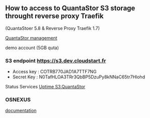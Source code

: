 
## How to access to QuantaStor S3 storage throught reverse proxy Traefik

(QuantaStoer 5.8 & Reverse Proxy Traefik 1.7)

[QuantaStor management](https://osnexus.dev.cloudstart.fr)


demo account (5GB quta)
### S3 endpoint https://s3.dev.cloudstart.fr

- Access key : COTRB770JAD1A7TTF7NG
- Secret Key : N0TafHLOA3TRr3QbBP5DzuPy8kNNaC65tr7Hlohd

Status Services  [Uptime S3.QuantaStor](https://s3status.lab.cloudstart.fr)


 ### OSNEXUS

[documentation](https://wiki.osnexus.com/) 
